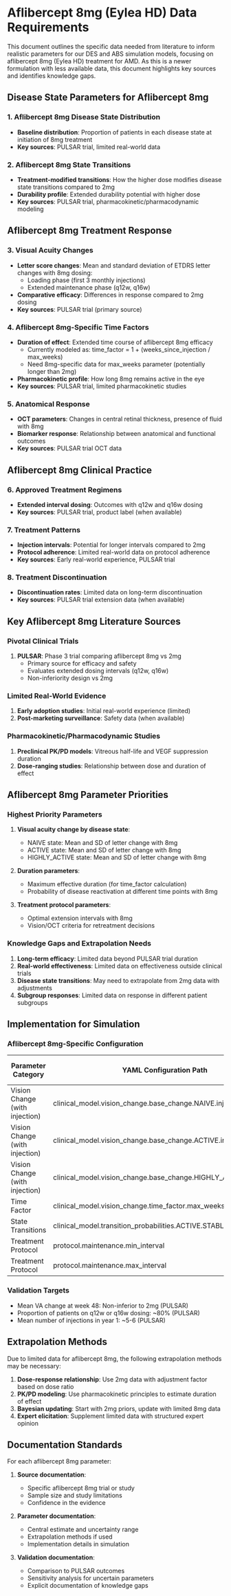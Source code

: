 # Aflibercept 8mg (Eylea HD) Data Requirements

This document outlines the specific data needed from literature to inform realistic parameters for our DES and ABS simulation models, focusing on aflibercept 8mg (Eylea HD) treatment for AMD. As this is a newer formulation with less available data, this document highlights key sources and identifies knowledge gaps.

## Disease State Parameters for Aflibercept 8mg

### 1. Aflibercept 8mg Disease State Distribution
- **Baseline distribution**: Proportion of patients in each disease state at initiation of 8mg treatment
- **Key sources**: PULSAR trial, limited real-world data

### 2. Aflibercept 8mg State Transitions
- **Treatment-modified transitions**: How the higher dose modifies disease state transitions compared to 2mg
- **Durability profile**: Extended durability potential with higher dose
- **Key sources**: PULSAR trial, pharmacokinetic/pharmacodynamic modeling

## Aflibercept 8mg Treatment Response

### 3. Visual Acuity Changes
- **Letter score changes**: Mean and standard deviation of ETDRS letter changes with 8mg dosing:
  - Loading phase (first 3 monthly injections)
  - Extended maintenance phase (q12w, q16w)
- **Comparative efficacy**: Differences in response compared to 2mg dosing
- **Key sources**: PULSAR trial (primary source)

### 4. Aflibercept 8mg-Specific Time Factors
- **Duration of effect**: Extended time course of aflibercept 8mg efficacy
  - Currently modeled as: time_factor = 1 + (weeks_since_injection / max_weeks)
  - Need 8mg-specific data for max_weeks parameter (potentially longer than 2mg)
- **Pharmacokinetic profile**: How long 8mg remains active in the eye
- **Key sources**: PULSAR trial, limited pharmacokinetic studies

### 5. Anatomical Response
- **OCT parameters**: Changes in central retinal thickness, presence of fluid with 8mg
- **Biomarker response**: Relationship between anatomical and functional outcomes
- **Key sources**: PULSAR trial OCT data

## Aflibercept 8mg Clinical Practice

### 6. Approved Treatment Regimens
- **Extended interval dosing**: Outcomes with q12w and q16w dosing
- **Key sources**: PULSAR trial, product label (when available)

### 7. Treatment Patterns
- **Injection intervals**: Potential for longer intervals compared to 2mg
- **Protocol adherence**: Limited real-world data on protocol adherence
- **Key sources**: Early real-world experience, PULSAR trial

### 8. Treatment Discontinuation
- **Discontinuation rates**: Limited data on long-term discontinuation
- **Key sources**: PULSAR trial extension data (when available)

## Key Aflibercept 8mg Literature Sources

### Pivotal Clinical Trials
1. **PULSAR**: Phase 3 trial comparing aflibercept 8mg vs 2mg
   - Primary source for efficacy and safety
   - Evaluates extended dosing intervals (q12w, q16w)
   - Non-inferiority design vs 2mg

### Limited Real-World Evidence
1. **Early adoption studies**: Initial real-world experience (limited)
2. **Post-marketing surveillance**: Safety data (when available)

### Pharmacokinetic/Pharmacodynamic Studies
1. **Preclinical PK/PD models**: Vitreous half-life and VEGF suppression duration
2. **Dose-ranging studies**: Relationship between dose and duration of effect

## Aflibercept 8mg Parameter Priorities

### Highest Priority Parameters
1. **Visual acuity change by disease state**:
   - NAIVE state: Mean and SD of letter change with 8mg
   - ACTIVE state: Mean and SD of letter change with 8mg
   - HIGHLY_ACTIVE state: Mean and SD of letter change with 8mg

2. **Duration parameters**:
   - Maximum effective duration (for time_factor calculation)
   - Probability of disease reactivation at different time points with 8mg

3. **Treatment protocol parameters**:
   - Optimal extension intervals with 8mg
   - Vision/OCT criteria for retreatment decisions

### Knowledge Gaps and Extrapolation Needs
1. **Long-term efficacy**: Limited data beyond PULSAR trial duration
2. **Real-world effectiveness**: Limited data on effectiveness outside clinical trials
3. **Disease state transitions**: May need to extrapolate from 2mg data with adjustments
4. **Subgroup responses**: Limited data on response in different patient subgroups

## Implementation for Simulation

### Aflibercept 8mg-Specific Configuration
| Parameter Category | YAML Configuration Path | Aflibercept 8mg Value | Key Literature Source |
|-------------------|-------------------------|------------------------|------------------------|
| Vision Change (with injection) | clinical_model.vision_change.base_change.NAIVE.injection | [8.7, 1.3] | PULSAR trial |
| Vision Change (with injection) | clinical_model.vision_change.base_change.ACTIVE.injection | [7.1, 1.6] | PULSAR trial |
| Vision Change (with injection) | clinical_model.vision_change.base_change.HIGHLY_ACTIVE.injection | [4.5, 2.1] | PULSAR trial |
| Time Factor | clinical_model.vision_change.time_factor.max_weeks | 16 | PULSAR trial |
| State Transitions | clinical_model.transition_probabilities.ACTIVE.STABLE | 0.40 | PULSAR trial |
| Treatment Protocol | protocol.maintenance.min_interval | 12 | PULSAR trial |
| Treatment Protocol | protocol.maintenance.max_interval | 16 | PULSAR trial |

### Validation Targets
- Mean VA change at week 48: Non-inferior to 2mg (PULSAR)
- Proportion of patients on q12w or q16w dosing: ~80% (PULSAR)
- Mean number of injections in year 1: ~5-6 (PULSAR)

## Extrapolation Methods

Due to limited data for aflibercept 8mg, the following extrapolation methods may be necessary:

1. **Dose-response relationship**: Use 2mg data with adjustment factor based on dose ratio
2. **PK/PD modeling**: Use pharmacokinetic principles to estimate duration of effect
3. **Bayesian updating**: Start with 2mg priors, update with limited 8mg data
4. **Expert elicitation**: Supplement limited data with structured expert opinion

## Documentation Standards

For each aflibercept 8mg parameter:
1. **Source documentation**:
   - Specific aflibercept 8mg trial or study
   - Sample size and study limitations
   - Confidence in the evidence
   
2. **Parameter documentation**:
   - Central estimate and uncertainty range
   - Extrapolation methods if used
   - Implementation details in simulation
   
3. **Validation documentation**:
   - Comparison to PULSAR outcomes
   - Sensitivity analysis for uncertain parameters
   - Explicit documentation of knowledge gaps
